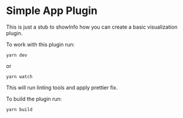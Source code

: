 # Simple App Plugin

This is just a stub to showInfo how you can create a basic visualization plugin.

To work with this plugin run:
```
yarn dev
```

or
```
yarn watch
```

This will run linting tools and apply prettier fix.


To build the plugin run:
```
yarn build
```
